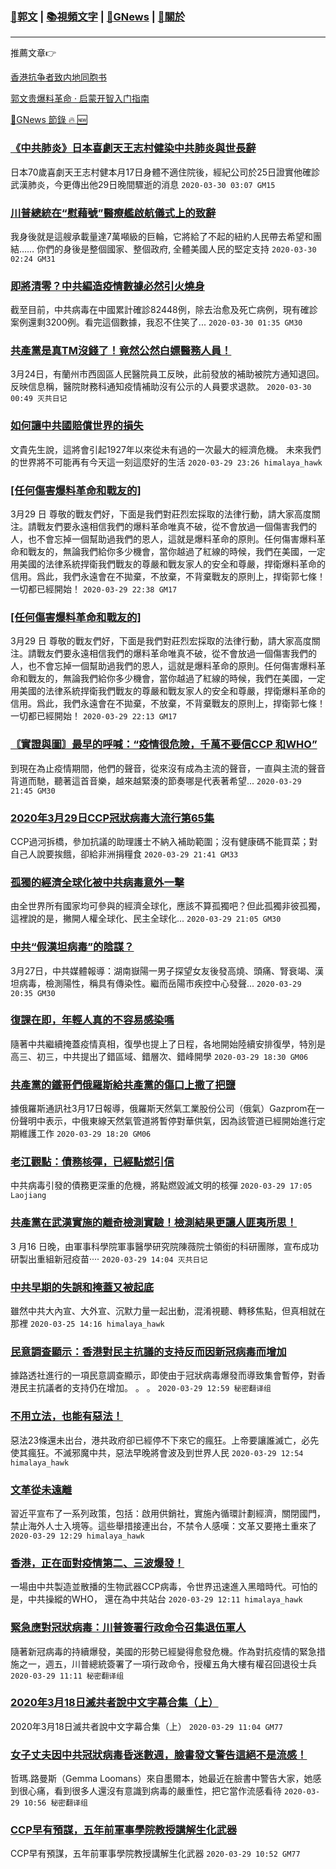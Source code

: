 ###  [:eagle:郭文](https://github.com/ourhimalayas/txt) | [:books:視頻文字](https://github.com/ourhimalayas/txt/blob/master/content/README.md) | [:newspaper:GNews](https://github.com/ourhimalayas/txt/blob/master/content/gnews/README.md) | [:pray:關於](https://github.com/ourhimalayas/home/tree/master/about)
---

推薦文章:point_right:

[香港抗争者致内地同胞书](https://github.com/ourhimalayas/news/blob/master/2019/08/a_letter_from_the_hong_kong_people.md)

[郭文贵爆料革命 · 启蒙开智入门指南](https://github.com/ourhimalayas/txt/issues/1)

[:newspaper:GNews 節錄 :fire: :new:](https://github.com/ourhimalayas/txt/blob/master/content/gnews/README.md) 



### [《中共肺炎》日本喜劇天王志村健染中共肺炎與世長辭](/content/gnews/1/README.md)

日本70歲喜劇天王志村健本月17日身體不適住院後，經紀公司於25日證實他確診武漢肺炎，今更傳出他29日晚間驟逝的消息  `2020-03-30 03:07 GM15`

### [川普總統在“慰藉號”醫療艦啟航儀式上的致辭](/content/gnews/2/README.md)

我身後就是這艘承載量達7萬噸級的巨輪，它將給了不起的紐約人民帶去希望和團結…… 你們的身後是整個國家、整個政府, 全體美國人民的堅定支持  `2020-03-30 02:24 GM31`

### [即將清零？中共編造疫情數據必然引火燒身](/content/gnews/3/README.md)

截至目前，中共病毒在中國累計確診82448例，除去治愈及死亡病例，現有確診案例還剩3200例。看完這個數據，我忍不住笑了...  `2020-03-30 01:35 GM30`

### [共產黨是真TM沒錢了！竟然公然白嫖醫務人員！](/content/gnews/4/README.md)

3月24日，有蘭州市西固區人民醫院員工反映，此前發放的補助被院方通知退回。反映信息稱，醫院財務科通知疫情補助沒有公示的人員要求退款。  `2020-03-30 00:49 灭共日记`

### [如何讓中共國賠償世界的損失](/content/gnews/5/README.md)

文貴先生說，這將會引起1927年以來從未有過的一次最大的經濟危機。 未來我們的世界將不可能再有今天這一刻這麼好的生活  `2020-03-29 23:26 himalaya_hawk`

### [[任何傷害爆料革命和戰友的]](/content/gnews/6/README.md)

3月29 日 尊敬的戰友們好，下面是我們對莊烈宏採取的法律行動，請大家高度關注。請戰友們要永遠相信我們的爆料革命唯真不破，從不會放過一個傷害我們的人，也不會忘掉一個幫助過我們的恩人，這就是爆料革命的原則。任何傷害爆料革命和戰友的，無論我們給你多少機會，當你越過了紅線的時候，我們在美國，一定用美國的法律系統捍衛我們戰友的尊嚴和戰友家人的安全和尊嚴，捍衛爆料革命的信用。爲此，我們永遠會在不拋棄，不放棄，不背棄戰友的原則上，捍衛郭七條！
一切都已經開始！  `2020-03-29 22:38 GM17`

### [[任何傷害爆料革命和戰友的]](/content/gnews/7/README.md)

3月29 日 尊敬的戰友們好，下面是我們對莊烈宏採取的法律行動，請大家高度關注。請戰友們要永遠相信我們的爆料革命唯真不破，從不會放過一個傷害我們的人，也不會忘掉一個幫助過我們的恩人，這就是爆料革命的原則。任何傷害爆料革命和戰友的，無論我們給你多少機會，當你越過了紅線的時候，我們在美國，一定用美國的法律系統捍衛我們戰友的尊嚴和戰友家人的安全和尊嚴，捍衛爆料革命的信用。爲此，我們永遠會在不拋棄，不放棄，不背棄戰友的原則上，捍衛郭七條！
一切都已經開始！  `2020-03-29 22:13 GM17`

### [〘實證與圖〙最早的呼喊：“疫情很危險，千萬不要信CCP 和WHO”](/content/gnews/8/README.md)

到現在為止疫情期間，他們的聲音，從來沒有成為主流的聲音，一直與主流的聲音背道而馳，聽著這首音樂，越來越緊湊的節奏哪是代表著希望...  `2020-03-29 21:45 GM30`

### [2020年3月29日CCP冠狀病毒大流行第65集](/content/gnews/9/README.md)

CCP過河拆橋，參加抗議的助理護士不納入補助範圍；沒有健康碼不能買菜；對自己人說要挨餓，卻給非洲捐糧食  `2020-03-29 21:41 GM33`

### [孤獨的經濟全球化被中共病毒意外一擊](/content/gnews/10/README.md)

由全世界所有國家均可參與的經濟全球化，應該不算孤獨吧？但此孤獨非彼孤獨，這裡說的是，撇開人權全球化、民主全球化...  `2020-03-29 21:05 GM30`

### [中共“假漢坦病毒”的陰謀？](/content/gnews/11/README.md)

3月27日，中共媒體報導：湖南嶽陽一男子探望女友後發高燒、頭痛、腎衰竭、漢坦病毒，檢測陽性，稱具有傳染性。繼而岳陽市疾控中心發聲...  `2020-03-29 20:35 GM30`

### [復課在即，年輕人真的不容易感染嗎](/content/gnews/12/README.md)

隨著中共繼續掩蓋疫情真相，復學也提上了日程，各地開始陸續安排復學，特別是高三、初三，中共提出了錯區域、錯層次、錯峰開學  `2020-03-29 18:30 GM06`

### [共產黨的鐵哥們俄羅斯給共產黨的傷口上撒了把鹽](/content/gnews/13/README.md)

據俄羅斯通訊社3月17日報導，俄羅斯天然氣工業股份公司（俄氣）Gazprom在一份聲明中表示，中俄東線天然氣管道將暫停對華供氣，因為該管道已經開始進行定期維護工作  `2020-03-29 18:20 GM06`

### [老江觀點：債務核彈，已經點燃引信](/content/gnews/14/README.md)

中共病毒引發的債務更深重的危機，將點燃毀滅文明的核彈  `2020-03-29 17:05 Laojiang`

### [共產黨在武漢實施的離奇檢測實驗！檢測結果更讓人匪夷所思！](/content/gnews/15/README.md)

3 月16 日晚，由軍事科學院軍事醫學研究院陳薇院士領銜的科研團隊，宣布成功研製出重組新冠疫苗····  `2020-03-29 14:04 灭共日记`

### [中共早期的失誤和掩蓋又被起底](/content/gnews/16/README.md)

雖然中共大內宣、大外宣、沉默力量一起出動，混淆視聽、轉移焦點，但真相就在那裡  `2020-03-25 14:16 himalaya_hawk`

### [民意調查顯示：香港對民主抗議的支持反而因新冠病毒而增加](/content/gnews/17/README.md)

據路透社進行的一項民意調查顯示，即使由于冠狀病毒爆發而導致集會暫停，對香港民主抗議者的支持仍在增加。 。 。  `2020-03-29 12:59 秘密翻译组`

### [不用立法，也能有惡法！](/content/gnews/18/README.md)

惡法23條還未出台，港共政府卻已經停不下來它的瘋狂。上帝要讓誰滅亡，必先使其瘋狂。不滅邪魔中共，惡法早晚將會波及到世界人民  `2020-03-29 12:54 himalaya_hawk`

### [文革從未遠離](/content/gnews/19/README.md)

習近平宣布了一系列政策，包括：啟用供銷社，實施內循環計劃經濟，關閉國門，禁止海外人士入境等。這些舉措接連出台，不禁令人感嘆：文革又要捲土重來了  `2020-03-29 12:29 himalaya_hawk`

### [香港，正在面對疫情第二、三波爆發！](/content/gnews/20/README.md)

一場由中共製造並散播的生物武器CCP病毒，令世界迅速進入黑暗時代。可怕的是，中共操縱的WHO， 還在為中共站台  `2020-03-29 12:11 himalaya_hawk`

### [緊急應對冠狀病毒：川普簽署行政命令召集退伍軍人](/content/gnews/21/README.md)

隨著新冠病毒的持續爆發，美國的形勢已經變得愈發危機。作為對抗疫情的緊急措施之一，週五，川普總統簽署了一項行政命令，授權五角大樓有權召回退役士兵  `2020-03-29 11:11 秘密翻译组`

### [2020年3月18日滅共者說中文字幕合集（上）](/content/gnews/22/README.md)

2020年3月18日滅共者說中文字幕合集（上）  `2020-03-29 11:04 GM77`

### [女子丈夫因中共冠狀病毒昏迷數週，臉書發文警告這絕不是流感！](/content/gnews/23/README.md)

哲瑪.路曼斯（Gemma Loomans）來自墨爾本，她最近在臉書中警告大家，她感到很心痛，看到很多人還沒有意識到病毒的嚴重性，把它當作流感看待  `2020-03-29 10:56 秘密翻译组`

### [CCP早有預謀，五年前軍事學院教授講解生化武器](/content/gnews/24/README.md)

CCP早有預謀，五年前軍事學院教授講解生化武器  `2020-03-29 10:52 GM77`

